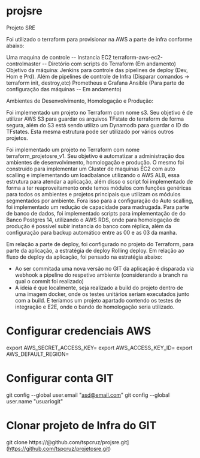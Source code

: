 # projsre
Projeto SRE

Foi utilizado o terraform para provisionar na AWS a parte de infra conforme abaixo:

Uma maquina de controle -- Instancia EC2
terraform-aws-ec2-controlmaster -- Diretório com scripts do Terraform (Em andamento)
 Objetivo da máquina:
  Jenkins para controle das pipelines de deploy (Dev, Hom e Prd). Além de pipelines de controle de Infra (Disparar comandos -> terraform init, destroy,etc)
  Prometheus e Grafana
  Ansible (Para parte de configuração das máquinas -- Em andamento)

Ambientes de Desenvolvimento, Homologação e Produção:

Foi implementado um projeto no Terraform com nome s3. Seu objetivo é de utilizar AWS S3 para guardar os arquivos TFstate do terraform de forma segura, além do S3 está sendo utilizo um Dynamodb para guardar o ID do TFstates. Esta mesma estrutura pode ser utilizado por vários outros projetos.

Foi implementado um projeto no Terraform com nome terraform_projetosre_v1. Seu objetivo é automatizar a administração dos ambientes de desenvolvimento, homologação e produção. O mesmo foi construído para implementar um Cluster de maquinas EC2 com auto scalling e implementando um loadbalance utilizando o AWS ALB, essa estrutura para atendar a aplicação, além disso o script foi implementado de forma a ter reaproveitamento onde temos módulos com funções genéricas para todos os ambientes e projetos principais que utilizam os módulos segmentados por ambiente. Fora isso para a configuração do Auto scalling, foi implementado um redução de capacidade para madrugada. Para parte de banco de dados, foi implementado scripts para implementação de do Banco Postgres 14, utilizando o AWS RDS, onde para homologação de produção é possível subir instancia do banco com réplica, além da configuração para backup automático entre as 00 e as 03 da manha.

Em relação a parte de deploy, foi configurado no projeto do Terraform, para parte da aplicação, a estratégia de deploy Rolling deploy. 
Em relação ao fluxo de deploy da aplicação, foi pensado na estratégia abaixo:
 
 * Ao ser commitada uma nova versão no GIT da aplicação é disparada via webhook a pipeline do respetivo ambiente (considerando a branch na qual o commit foi realizado)
 * A ideia é que localmente, seja realizado a build do projeto dentro de uma imagem docker, onde os testes unitários seriam executados junto com a build. E teríamos um projeto apartado contendo os testes de integração e E2E, onde o bando de homologação seria utilizado. 
 
 
# Configurar credenciais AWS
export AWS_SECRET_ACCESS_KEY=
export AWS_ACCESS_KEY_ID=
export AWS_DEFAULT_REGION=

# Configurar conta GIT
 git config --global user.email "asd@email.com"
 git config --global user.name "usuariogit"

 # Clonar projeto de Infra do GIT
 git clone https://@github.com/tspcruz/projsre.git](https://github.com/tspcruz/projetosre.git)
